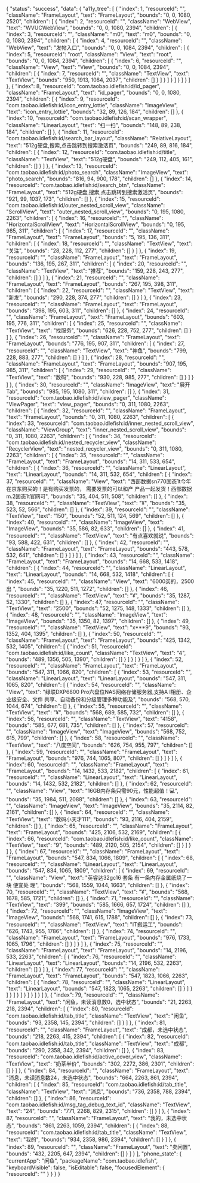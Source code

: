 {
  "status": "success",
  "data": {
    "a11y_tree": [
      {
        "index": 1,
        "resourceId": "",
        "className": "FrameLayout",
        "text": "FrameLayout",
        "bounds": "0, 0, 1080, 2520",
        "children": [
          {
            "index": 2,
            "resourceId": "",
            "className": "WebView",
            "text": "WVUCWebView",
            "bounds": "0, 0, 1080, 2394",
            "children": [
              {
                "index": 3,
                "resourceId": "",
                "className": "m0",
                "text": "m0",
                "bounds": "0, 0, 1080, 2394",
                "children": [
                  {
                    "index": 4,
                    "resourceId": "",
                    "className": "WebView",
                    "text": "发帖入口",
                    "bounds": "0, 0, 1084, 2394",
                    "children": [
                      {
                        "index": 5,
                        "resourceId": "root",
                        "className": "View",
                        "text": "root",
                        "bounds": "0, 0, 1084, 2394",
                        "children": [
                          {
                            "index": 6,
                            "resourceId": "",
                            "className": "View",
                            "text": "View",
                            "bounds": "0, 0, 1084, 2394",
                            "children": [
                              {
                                "index": 7,
                                "resourceId": "",
                                "className": "TextView",
                                "text": "TextView",
                                "bounds": "950, 1913, 1084, 2037",
                                "children": []
                              }
                            ]
                          }
                        ]
                      }
                    ]
                  }
                ]
              }
            ]
          },
          {
            "index": 8,
            "resourceId": "com.taobao.idlefish:id/id_pager",
            "className": "FrameLayout",
            "text": "id_pager",
            "bounds": "0, 0, 1080, 2394",
            "children": [
              {
                "index": 9,
                "resourceId": "com.taobao.idlefish:id/icon_entry_lottie",
                "className": "ImageView",
                "text": "icon_entry_lottie",
                "bounds": "32, 89, 126, 184",
                "children": []
              },
              {
                "index": 10,
                "resourceId": "com.taobao.idlefish:id/scan_wrapper",
                "className": "LinearLayout",
                "text": "扫一扫",
                "bounds": "148, 89, 238, 184",
                "children": []
              },
              {
                "index": 11,
                "resourceId": "com.taobao.idlefish:id/search_bar_layout",
                "className": "RelativeLayout",
                "text": "512g硬盘,搜索,点击跳转到搜索激活页",
                "bounds": "249, 89, 816, 184",
                "children": [
                  {
                    "index": 12,
                    "resourceId": "com.taobao.idlefish:id/title",
                    "className": "TextView",
                    "text": "512g硬盘",
                    "bounds": "249, 112, 405, 161",
                    "children": []
                  }
                ]
              },
              {
                "index": 13,
                "resourceId": "com.taobao.idlefish:id/photo_search",
                "className": "ImageView",
                "text": "photo_search",
                "bounds": "816, 94, 900, 178",
                "children": []
              },
              {
                "index": 14,
                "resourceId": "com.taobao.idlefish:id/search_btn",
                "className": "FrameLayout",
                "text": "512g硬盘,搜索,点击跳转到搜索激活页",
                "bounds": "921, 99, 1037, 173",
                "children": []
              },
              {
                "index": 15,
                "resourceId": "com.taobao.idlefish:id/outer_nested_scroll_view",
                "className": "ScrollView",
                "text": "outer_nested_scroll_view",
                "bounds": "0, 195, 1080, 2263",
                "children": [
                  {
                    "index": 16,
                    "resourceId": "",
                    "className": "HorizontalScrollView",
                    "text": "HorizontalScrollView",
                    "bounds": "0, 195, 985, 311",
                    "children": [
                      {
                        "index": 17,
                        "resourceId": "",
                        "className": "FrameLayout",
                        "text": "FrameLayout",
                        "bounds": "5, 195, 136, 311",
                        "children": [
                          {
                            "index": 18,
                            "resourceId": "",
                            "className": "TextView",
                            "text": "关注",
                            "bounds": "28, 228, 112, 277",
                            "children": []
                          }
                        ]
                      },
                      {
                        "index": 19,
                        "resourceId": "",
                        "className": "FrameLayout",
                        "text": "FrameLayout",
                        "bounds": "136, 195, 267, 311",
                        "children": [
                          {
                            "index": 20,
                            "resourceId": "",
                            "className": "TextView",
                            "text": "推荐",
                            "bounds": "159, 228, 243, 277",
                            "children": []
                          }
                        ]
                      },
                      {
                        "index": 21,
                        "resourceId": "",
                        "className": "FrameLayout",
                        "text": "FrameLayout",
                        "bounds": "267, 195, 398, 311",
                        "children": [
                          {
                            "index": 22,
                            "resourceId": "",
                            "className": "TextView",
                            "text": "新发",
                            "bounds": "290, 228, 374, 277",
                            "children": []
                          }
                        ]
                      },
                      {
                        "index": 23,
                        "resourceId": "",
                        "className": "FrameLayout",
                        "text": "FrameLayout",
                        "bounds": "398, 195, 603, 311",
                        "children": []
                      },
                      {
                        "index": 24,
                        "resourceId": "",
                        "className": "FrameLayout",
                        "text": "FrameLayout",
                        "bounds": "603, 195, 776, 311",
                        "children": [
                          {
                            "index": 25,
                            "resourceId": "",
                            "className": "TextView",
                            "text": "找服务",
                            "bounds": "626, 228, 752, 277",
                            "children": []
                          }
                        ]
                      },
                      {
                        "index": 26,
                        "resourceId": "",
                        "className": "FrameLayout",
                        "text": "FrameLayout",
                        "bounds": "776, 195, 907, 311",
                        "children": [
                          {
                            "index": 27,
                            "resourceId": "",
                            "className": "TextView",
                            "text": "神鱼",
                            "bounds": "799, 228, 883, 277",
                            "children": []
                          }
                        ]
                      },
                      {
                        "index": 28,
                        "resourceId": "",
                        "className": "FrameLayout",
                        "text": "FrameLayout",
                        "bounds": "907, 195, 985, 311",
                        "children": [
                          {
                            "index": 29,
                            "resourceId": "",
                            "className": "TextView",
                            "text": "数码",
                            "bounds": "930, 228, 985, 277",
                            "children": []
                          }
                        ]
                      }
                    ]
                  },
                  {
                    "index": 30,
                    "resourceId": "",
                    "className": "ImageView",
                    "text": "展开Tab",
                    "bounds": "985, 195, 1080, 311",
                    "children": []
                  },
                  {
                    "index": 31,
                    "resourceId": "com.taobao.idlefish:id/view_pager",
                    "className": "ViewPager",
                    "text": "view_pager",
                    "bounds": "0, 311, 1080, 2263",
                    "children": [
                      {
                        "index": 32,
                        "resourceId": "",
                        "className": "FrameLayout",
                        "text": "FrameLayout",
                        "bounds": "0, 311, 1080, 2263",
                        "children": [
                          {
                            "index": 33,
                            "resourceId": "com.taobao.idlefish:id/inner_nested_scroll_view",
                            "className": "ViewGroup",
                            "text": "inner_nested_scroll_view",
                            "bounds": "0, 311, 1080, 2263",
                            "children": [
                              {
                                "index": 34,
                                "resourceId": "com.taobao.idlefish:id/nested_recycler_view",
                                "className": "RecyclerView",
                                "text": "nested_recycler_view",
                                "bounds": "0, 311, 1080, 2263",
                                "children": [
                                  {
                                    "index": 35,
                                    "resourceId": "",
                                    "className": "FrameLayout",
                                    "text": "FrameLayout",
                                    "bounds": "14, 311, 533, 654",
                                    "children": [
                                      {
                                        "index": 36,
                                        "resourceId": "",
                                        "className": "LinearLayout",
                                        "text": "LinearLayout",
                                        "bounds": "14, 311, 532, 654",
                                        "children": [
                                          {
                                            "index": 37,
                                            "resourceId": "",
                                            "className": "View",
                                            "text": "西部数据s​n​770固态1t​今年在京东购买的！是有购买发票的， 需要发票的可以和产 产品一起发货！西部数据m.2固态1t官网可",
                                            "bounds": "35, 404, 511, 508",
                                            "children": []
                                          },
                                          {
                                            "index": 38,
                                            "resourceId": "",
                                            "className": "TextView",
                                            "text": "¥",
                                            "bounds": "35, 523, 52, 566",
                                            "children": []
                                          },
                                          {
                                            "index": 39,
                                            "resourceId": "",
                                            "className": "TextView",
                                            "text": "150",
                                            "bounds": "52, 511, 124, 569",
                                            "children": []
                                          },
                                          {
                                            "index": 40,
                                            "resourceId": "",
                                            "className": "ImageView",
                                            "text": "ImageView",
                                            "bounds": "35, 586, 82, 633",
                                            "children": []
                                          },
                                          {
                                            "index": 41,
                                            "resourceId": "",
                                            "className": "TextView",
                                            "text": "有点喜欢就说",
                                            "bounds": "93, 588, 422, 631",
                                            "children": []
                                          },
                                          {
                                            "index": 42,
                                            "resourceId": "",
                                            "className": "FrameLayout",
                                            "text": "FrameLayout",
                                            "bounds": "443, 578, 532, 641",
                                            "children": []
                                          }
                                        ]
                                      }
                                    ]
                                  },
                                  {
                                    "index": 43,
                                    "resourceId": "",
                                    "className": "FrameLayout",
                                    "text": "FrameLayout",
                                    "bounds": "14, 668, 533, 1418",
                                    "children": [
                                      {
                                        "index": 44,
                                        "resourceId": "",
                                        "className": "LinearLayout",
                                        "text": "LinearLayout",
                                        "bounds": "14, 668, 532, 1418",
                                        "children": [
                                          {
                                            "index": 45,
                                            "resourceId": "",
                                            "className": "View",
                                            "text": "6000买的，2500出  ",
                                            "bounds": "35, 1220, 511, 1272",
                                            "children": []
                                          },
                                          {
                                            "index": 46,
                                            "resourceId": "",
                                            "className": "TextView",
                                            "text": "¥",
                                            "bounds": "35, 1287, 52, 1330",
                                            "children": []
                                          },
                                          {
                                            "index": 47,
                                            "resourceId": "",
                                            "className": "TextView",
                                            "text": "2500",
                                            "bounds": "52, 1275, 148, 1333",
                                            "children": []
                                          },
                                          {
                                            "index": 48,
                                            "resourceId": "",
                                            "className": "ImageView",
                                            "text": "ImageView",
                                            "bounds": "35, 1350, 82, 1397",
                                            "children": []
                                          },
                                          {
                                            "index": 49,
                                            "resourceId": "",
                                            "className": "TextView",
                                            "text": "x***9",
                                            "bounds": "93, 1352, 404, 1395",
                                            "children": []
                                          },
                                          {
                                            "index": 50,
                                            "resourceId": "",
                                            "className": "FrameLayout",
                                            "text": "FrameLayout",
                                            "bounds": "425, 1342, 532, 1405",
                                            "children": [
                                              {
                                                "index": 51,
                                                "resourceId": "com.taobao.idlefish:id/like_count",
                                                "className": "TextView",
                                                "text": "4",
                                                "bounds": "489, 1356, 505, 1390",
                                                "children": []
                                              }
                                            ]
                                          }
                                        ]
                                      }
                                    ]
                                  },
                                  {
                                    "index": 52,
                                    "resourceId": "",
                                    "className": "FrameLayout",
                                    "text": "FrameLayout",
                                    "bounds": "547, 311, 1066, 820",
                                    "children": [
                                      {
                                        "index": 53,
                                        "resourceId": "",
                                        "className": "LinearLayout",
                                        "text": "LinearLayout",
                                        "bounds": "547, 311, 1065, 820",
                                        "children": [
                                          {
                                            "index": 54,
                                            "resourceId": "",
                                            "className": "View",
                                            "text": "绿联D​X​P​6800 P​r​o​六盘位NAS网络存储服务器,支持A I相册、企业级安全、文件       共享、自动备份和分级管理多种功能及",
                                            "bounds": "568, 570, 1044, 674",
                                            "children": []
                                          },
                                          {
                                            "index": 55,
                                            "resourceId": "",
                                            "className": "TextView",
                                            "text": "¥",
                                            "bounds": "568, 689, 585, 732",
                                            "children": []
                                          },
                                          {
                                            "index": 56,
                                            "resourceId": "",
                                            "className": "TextView",
                                            "text": "4158",
                                            "bounds": "585, 677, 681, 735",
                                            "children": []
                                          },
                                          {
                                            "index": 57,
                                            "resourceId": "",
                                            "className": "ImageView",
                                            "text": "ImageView",
                                            "bounds": "568, 752, 615, 799",
                                            "children": []
                                          },
                                          {
                                            "index": 58,
                                            "resourceId": "",
                                            "className": "TextView",
                                            "text": "八度空间",
                                            "bounds": "626, 754, 955, 797",
                                            "children": []
                                          },
                                          {
                                            "index": 59,
                                            "resourceId": "",
                                            "className": "FrameLayout",
                                            "text": "FrameLayout",
                                            "bounds": "976, 744, 1065, 807",
                                            "children": []
                                          }
                                        ]
                                      }
                                    ]
                                  },
                                  {
                                    "index": 60,
                                    "resourceId": "",
                                    "className": "FrameLayout",
                                    "text": "FrameLayout",
                                    "bounds": "14, 1432, 533, 2182",
                                    "children": [
                                      {
                                        "index": 61,
                                        "resourceId": "",
                                        "className": "LinearLayout",
                                        "text": "LinearLayout",
                                        "bounds": "14, 1432, 532, 2182",
                                        "children": []
                                      },
                                      {
                                        "index": 62,
                                        "resourceId": "",
                                        "className": "View",
                                        "text": "16G​B​内存条只需90元，性能超值！💻",
                                        "bounds": "35, 1984, 511, 2088",
                                        "children": []
                                      },
                                      {
                                        "index": 63,
                                        "resourceId": "",
                                        "className": "ImageView",
                                        "text": "ImageView",
                                        "bounds": "35, 2114, 82, 2161",
                                        "children": []
                                      },
                                      {
                                        "index": 64,
                                        "resourceId": "",
                                        "className": "TextView",
                                        "text": "数码小天才111",
                                        "bounds": "93, 2116, 404, 2159",
                                        "children": []
                                      },
                                      {
                                        "index": 65,
                                        "resourceId": "",
                                        "className": "FrameLayout",
                                        "text": "FrameLayout",
                                        "bounds": "425, 2106, 532, 2169",
                                        "children": [
                                          {
                                            "index": 66,
                                            "resourceId": "com.taobao.idlefish:id/like_count",
                                            "className": "TextView",
                                            "text": "9",
                                            "bounds": "489, 2120, 505, 2154",
                                            "children": []
                                          }
                                        ]
                                      }
                                    ]
                                  },
                                  {
                                    "index": 67,
                                    "resourceId": "",
                                    "className": "FrameLayout",
                                    "text": "FrameLayout",
                                    "bounds": "547, 834, 1066, 1809",
                                    "children": [
                                      {
                                        "index": 68,
                                        "resourceId": "",
                                        "className": "LinearLayout",
                                        "text": "LinearLayout",
                                        "bounds": "547, 834, 1065, 1809",
                                        "children": [
                                          {
                                            "index": 69,
                                            "resourceId": "",
                                            "className": "View",
                                            "text": "英睿达32g​ c​16 套条 有一条内存金属纸烧了一块 便宜处 理",
                                            "bounds": "568, 1559, 1044, 1663",
                                            "children": []
                                          },
                                          {
                                            "index": 70,
                                            "resourceId": "",
                                            "className": "TextView",
                                            "text": "¥",
                                            "bounds": "568, 1678, 585, 1721",
                                            "children": []
                                          },
                                          {
                                            "index": 71,
                                            "resourceId": "",
                                            "className": "TextView",
                                            "text": "399",
                                            "bounds": "585, 1666, 657, 1724",
                                            "children": []
                                          },
                                          {
                                            "index": 72,
                                            "resourceId": "",
                                            "className": "ImageView",
                                            "text": "ImageView",
                                            "bounds": "568, 1741, 615, 1788",
                                            "children": []
                                          },
                                          {
                                            "index": 73,
                                            "resourceId": "",
                                            "className": "TextView",
                                            "text": "IT搬运工",
                                            "bounds": "626, 1743, 955, 1786",
                                            "children": []
                                          },
                                          {
                                            "index": 74,
                                            "resourceId": "",
                                            "className": "FrameLayout",
                                            "text": "FrameLayout",
                                            "bounds": "976, 1733, 1065, 1796",
                                            "children": []
                                          }
                                        ]
                                      }
                                    ]
                                  },
                                  {
                                    "index": 75,
                                    "resourceId": "",
                                    "className": "FrameLayout",
                                    "text": "FrameLayout",
                                    "bounds": "14, 2196, 533, 2263",
                                    "children": [
                                      {
                                        "index": 76,
                                        "resourceId": "",
                                        "className": "LinearLayout",
                                        "text": "LinearLayout",
                                        "bounds": "14, 2196, 532, 2263",
                                        "children": []
                                      }
                                    ]
                                  },
                                  {
                                    "index": 77,
                                    "resourceId": "",
                                    "className": "FrameLayout",
                                    "text": "FrameLayout",
                                    "bounds": "547, 1823, 1066, 2263",
                                    "children": [
                                      {
                                        "index": 78,
                                        "resourceId": "",
                                        "className": "LinearLayout",
                                        "text": "LinearLayout",
                                        "bounds": "547, 1823, 1065, 2263",
                                        "children": []
                                      }
                                    ]
                                  }
                                ]
                              }
                            ]
                          }
                        ]
                      }
                    ]
                  }
                ]
              }
            ]
          },
          {
            "index": 79,
            "resourceId": "",
            "className": "FrameLayout",
            "text": "闲鱼，未读消息数0，选中状态",
            "bounds": "21, 2263, 218, 2394",
            "children": [
              {
                "index": 80,
                "resourceId": "com.taobao.idlefish:id/tab_title",
                "className": "TextView",
                "text": "闲鱼",
                "bounds": "93, 2358, 145, 2394",
                "children": []
              }
            ]
          },
          {
            "index": 81,
            "resourceId": "",
            "className": "FrameLayout",
            "text": "成都，未选中状态",
            "bounds": "218, 2263, 415, 2394",
            "children": [
              {
                "index": 82,
                "resourceId": "com.taobao.idlefish:id/tab_title",
                "className": "TextView",
                "text": "成都",
                "bounds": "290, 2358, 342, 2394",
                "children": []
              },
              {
                "index": 83,
                "resourceId": "com.taobao.idlefish:id/active_cover_view",
                "className": "TextView",
                "text": "奶茶半价",
                "bounds": "302, 2272, 386, 2301",
                "children": []
              }
            ]
          },
          {
            "index": 84,
            "resourceId": "",
            "className": "FrameLayout",
            "text": "消息，未读消息数24，未选中状态",
            "bounds": "664, 2263, 861, 2394",
            "children": [
              {
                "index": 85,
                "resourceId": "com.taobao.idlefish:id/tab_title",
                "className": "TextView",
                "text": "消息",
                "bounds": "736, 2358, 788, 2394",
                "children": []
              },
              {
                "index": 86,
                "resourceId": "com.taobao.idlefish:id/msg_tag_debug_text_id",
                "className": "TextView",
                "text": "24",
                "bounds": "771, 2268, 829, 2315",
                "children": []
              }
            ]
          },
          {
            "index": 87,
            "resourceId": "",
            "className": "FrameLayout",
            "text": "我的，未选中状态",
            "bounds": "861, 2263, 1059, 2394",
            "children": [
              {
                "index": 88,
                "resourceId": "com.taobao.idlefish:id/tab_title",
                "className": "TextView",
                "text": "我的",
                "bounds": "934, 2358, 986, 2394",
                "children": []
              }
            ]
          },
          {
            "index": 89,
            "resourceId": "",
            "className": "FrameLayout",
            "text": "卖闲置",
            "bounds": "432, 2205, 647, 2394",
            "children": []
          }
        ]
      }
    ],
    "phone_state": {
      "currentApp": "闲鱼",
      "packageName": "com.taobao.idlefish",
      "keyboardVisible": false,
      "isEditable": false,
      "focusedElement": {
        "resourceId": ""
      }
    }
  }
}
